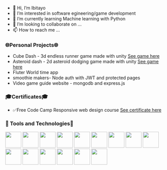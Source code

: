 - 👋 Hi, I’m Ibitayo
- 👀 I’m interested in software egineering/game development
- 🌱 I’m currently learning  Machine learning with Python
- 💞️ I’m looking to collaborate on ...
- 📫 How to reach me ...

<body>
<h3>🌐Personal Projects🌐</h3>
<ul> 
  <li>Cube Dash - 3d endless runner game made with unity <a href="https://play.google.com/store/apps/details?id=com.AfroDEV.CubeDash">See game here</a></li>
  <li>Asteroid dash - 2d asteroid dodging game made with unity  <a href="https://play.google.com/store/apps/details?id=com.AfroDEV.AsteroidRush">See game here</a></li>
  <li>Fluter World time app</li>
  <li> smoothie makers- Node auth with JWT and protected pages</li>
  <li>Video game guide website - mongodb and express.js</li>
  </ul>
<h3>🎓Certificates🎓</h3>
<ul> 
  <li> ✅Free Code Camp Responsive web design course <a href="https://www.freecodecamp.org/certification/fcc8ce8df7b-3cd1-483a-81d0-b2e7d0188526/responsive-web-design">See certificate here</a> </li> 
</ul>
<h3>🔧 Tools and Technologies🔧</h3>
<div>
<img src="https://cdn.jsdelivr.net/gh/devicons/devicon/icons/python/python-original-wordmark.svg" height = "50" width = "50" />
<img src="https://cdn.jsdelivr.net/gh/devicons/devicon/icons/unity/unity-original.svg" height = "50" width = "50" />
<img src="https://cdn.jsdelivr.net/gh/devicons/devicon/icons/csharp/csharp-original.svg" height = "50" width = "50" />
            <img src="https://cdn.jsdelivr.net/gh/devicons/devicon/icons/arduino/arduino-original-wordmark.svg" height = "50" width = "50" />
            <img src="https://cdn.jsdelivr.net/gh/devicons/devicon/icons/raspberrypi/raspberrypi-original.svg" height = "50" width = "50" />
          
          
<img src="https://cdn.jsdelivr.net/gh/devicons/devicon/icons/html5/html5-original-wordmark.svg" height = "50" width = "50" />
 <img src="https://cdn.jsdelivr.net/gh/devicons/devicon/icons/css3/css3-original-wordmark.svg" height = "50" width = "50" />
            <img src="https://cdn.jsdelivr.net/gh/devicons/devicon/icons/bootstrap/bootstrap-original-wordmark.svg" height = "50" width = "50" />
            <img src="https://cdn.jsdelivr.net/gh/devicons/devicon/icons/flutter/flutter-original.svg" height = "50" width = "50" />
            <img src="https://cdn.jsdelivr.net/gh/devicons/devicon/icons/dart/dart-original.svg" height = "50" width = "50" />
            <img src="https://cdn.jsdelivr.net/gh/devicons/devicon/icons/firebase/firebase-plain-wordmark.svg" height = "50" width = "50" />
            <img src="https://cdn.jsdelivr.net/gh/devicons/devicon/icons/git/git-original-wordmark.svg" height = "50" width = "50" /> 
            <img src="https://cdn.jsdelivr.net/gh/devicons/devicon/icons/javascript/javascript-original.svg" height = "50" width = "50" />            
            <img src="https://cdn.jsdelivr.net/gh/devicons/devicon/icons/nodejs/nodejs-original-wordmark.svg" height = "50" width = "50" />
          
          
          
<img src="https://cdn.jsdelivr.net/gh/devicons/devicon/icons/mongodb/mongodb-original-wordmark.svg" height = "50" width = "50" />      

</div>
  
<!---
Afro-DEV/Afro-DEV is a ✨ special ✨ repository because its `README.md` (this file) appears on your GitHub profile.
You can click the Preview link to take a look at your changes.
--->
